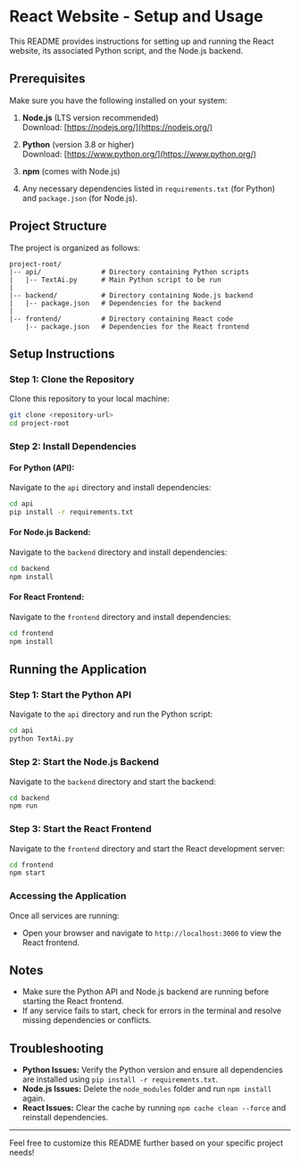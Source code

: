 # React Website - Setup and Usage

This README provides instructions for setting up and running the React website, its associated Python script, and the Node.js backend.

## Prerequisites

Make sure you have the following installed on your system:

1. **Node.js** (LTS version recommended)  
   Download: [https://nodejs.org/](https://nodejs.org/)

2. **Python** (version 3.8 or higher)  
   Download: [https://www.python.org/](https://www.python.org/)

3. **npm** (comes with Node.js)

4. Any necessary dependencies listed in `requirements.txt` (for Python) and `package.json` (for Node.js).

## Project Structure

The project is organized as follows:

```
project-root/
|-- api/               # Directory containing Python scripts
|   |-- TextAi.py      # Main Python script to be run
|
|-- backend/           # Directory containing Node.js backend
|   |-- package.json   # Dependencies for the backend
|
|-- frontend/          # Directory containing React code
    |-- package.json   # Dependencies for the React frontend
```

## Setup Instructions

### Step 1: Clone the Repository

Clone this repository to your local machine:
```bash
git clone <repository-url>
cd project-root
```

### Step 2: Install Dependencies

#### For Python (API):
Navigate to the `api` directory and install dependencies:
```bash
cd api
pip install -r requirements.txt
```

#### For Node.js Backend:
Navigate to the `backend` directory and install dependencies:
```bash
cd backend
npm install
```

#### For React Frontend:
Navigate to the `frontend` directory and install dependencies:
```bash
cd frontend
npm install
```

## Running the Application

### Step 1: Start the Python API
Navigate to the `api` directory and run the Python script:
```bash
cd api
python TextAi.py
```

### Step 2: Start the Node.js Backend
Navigate to the `backend` directory and start the backend:
```bash
cd backend
npm run
```

### Step 3: Start the React Frontend
Navigate to the `frontend` directory and start the React development server:
```bash
cd frontend
npm start
```

### Accessing the Application
Once all services are running:
- Open your browser and navigate to `http://localhost:3000` to view the React frontend.

## Notes
- Make sure the Python API and Node.js backend are running before starting the React frontend.
- If any service fails to start, check for errors in the terminal and resolve missing dependencies or conflicts.

## Troubleshooting
- **Python Issues:** Verify the Python version and ensure all dependencies are installed using `pip install -r requirements.txt`.
- **Node.js Issues:** Delete the `node_modules` folder and run `npm install` again.
- **React Issues:** Clear the cache by running `npm cache clean --force` and reinstall dependencies.

---

Feel free to customize this README further based on your specific project needs!

